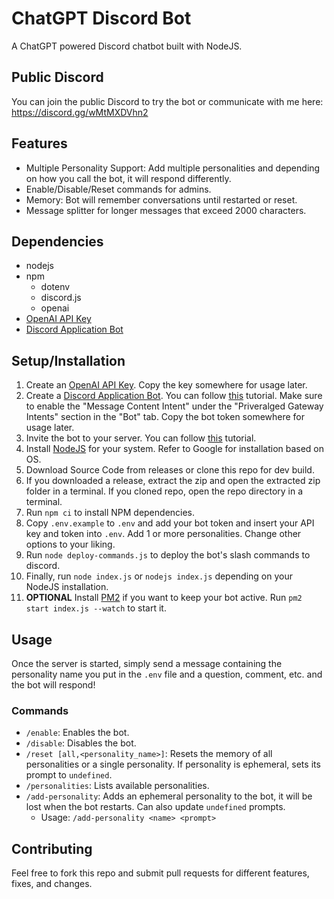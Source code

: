 # ChatGPT Discord Bot
A ChatGPT powered Discord chatbot built with NodeJS.

## Public Discord
You can join the public Discord to try the bot or communicate with me here: https://discord.gg/wMtMXDVhn2

## Features
* Multiple Personality Support: Add multiple personalities and depending on how you call the bot, it will respond differently.
* Enable/Disable/Reset commands for admins.
* Memory: Bot will remember conversations until restarted or reset.
* Message splitter for longer messages that exceed 2000 characters.

## Dependencies
* nodejs
* npm
   * dotenv
   * discord.js
   * openai
* [OpenAI API Key](https://platform.openai.com/account/api-keys)
* [Discord Application Bot](https://discord.com/developers/applications/)

## Setup/Installation
1. Create an [OpenAI API Key](https://platform.openai.com/account/api-keys). Copy the key somewhere for usage later.
2. Create a [Discord Application Bot](https://discord.com/developers/applications/). You can follow [this](https://discordjs.guide/preparations/setting-up-a-bot-application.html#creating-your-bot) tutorial. Make sure to enable the "Message Content Intent" under the "Priveralged Gateway Intents" section in the "Bot" tab. Copy the bot token somewhere for usage later.
3. Invite the bot to your server. You can follow [this](https://discordjs.guide/preparations/adding-your-bot-to-servers.html) tutorial.
4. Install [NodeJS](https://nodejs.org/) for your system. Refer to Google for installation based on OS.
5. Download Source Code from releases or clone this repo for dev build.
6. If you downloaded a release, extract the zip and open the extracted zip folder in a terminal. If you cloned repo, open the repo directory in a terminal.
7. Run `npm ci` to install NPM dependencies.
8. Copy `.env.example` to `.env` and add your bot token and insert your API key and token into `.env`. Add 1 or more personalities. Change other options to your liking.
9. Run `node deploy-commands.js` to deploy the bot's slash commands to discord.
10. Finally, run `node index.js` or `nodejs index.js` depending on your NodeJS installation.
11. **OPTIONAL** Install [PM2](https://pm2.keymetrics.io/) if you want to keep your bot active. Run `pm2 start index.js --watch` to start it.

## Usage
Once the server is started, simply send a message containing the personality name you put in the `.env` file and a question, comment, etc. and the bot will respond!
### Commands
* `/enable`: Enables the bot.
* `/disable`: Disables the bot.
* `/reset [all,<personality_name>]`: Resets the memory of all personalities or a single personality. If personality is ephemeral, sets its prompt to `undefined`.
* `/personalities`: Lists available personalities.
* `/add-personality`: Adds an ephemeral personality to the bot, it will be lost when the bot restarts. Can also update `undefined` prompts.
  - Usage: `/add-personality <name> <prompt>`

## Contributing
Feel free to fork this repo and submit pull requests for different features, fixes, and changes.
